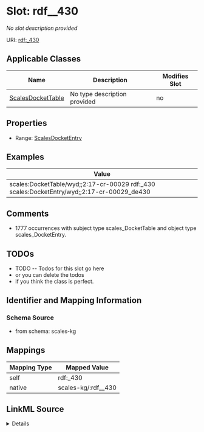 

# Slot: rdf__430


_No slot description provided_





URI: [rdf:_430](http://www.w3.org/1999/02/22-rdf-syntax-ns#_430)



<!-- no inheritance hierarchy -->





## Applicable Classes

| Name | Description | Modifies Slot |
| --- | --- | --- |
| [ScalesDocketTable](../classes/ScalesDocketTable.md) | No type description provided |  no  |







## Properties

* Range: [ScalesDocketEntry](../classes/ScalesDocketEntry.md)






## Examples

| Value |
| --- |
| scales:DocketTable/wyd;;2:17-cr-00029 rdf:_430 scales:DocketEntry/wyd;;2:17-cr-00029_de430 |

## Comments

* 1777 occurrences with subject type scales_DocketTable and object type scales_DocketEntry.

## TODOs

* TODO -- Todos for this slot go here
* or you can delete the todos
* if you think the class is perfect.

## Identifier and Mapping Information







### Schema Source


* from schema: scales-kg




## Mappings

| Mapping Type | Mapped Value |
| ---  | ---  |
| self | rdf:_430 |
| native | scales-kg/:rdf__430 |




## LinkML Source

<details>
```yaml
name: rdf__430
description: No slot description provided
todos:
- TODO -- Todos for this slot go here
- or you can delete the todos
- if you think the class is perfect.
comments:
- 1777 occurrences with subject type scales_DocketTable and object type scales_DocketEntry.
examples:
- value: scales:DocketTable/wyd;;2:17-cr-00029 rdf:_430 scales:DocketEntry/wyd;;2:17-cr-00029_de430
from_schema: scales-kg
rank: 1000
slot_uri: rdf:_430
alias: rdf__430
domain_of:
- scales_DocketTable
range: scales_DocketEntry

```
</details>
